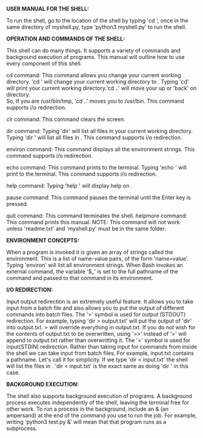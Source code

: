 **USER MANUAL FOR THE SHELL:**

To run the shell, go to the location of the shell by typing 'cd <pathname>', once in the same directory of myshell.py, type
'python3 myshell.py' to run the shell.

**OPERATION AND COMMANDS OF THE SHELL:**

This shell can do many things. It supports a variety of commands and background execution of programs. This manual will outline
how to use every component of this shell. 

cd command: This command allows you change your current working directory. 'cd <pathname>' will change your current working 
directory to <pathname>. Typing 'cd' will print your current working directory.'cd ..' will move your up or 'back' on directory.  
So, if you are /usr/bin/tmp, 'cd ..' moves you to /usr/bin. This command supports i/o redirection.

clr command: This command clears the screen.

dir command: Typing 'dir' will list all files in your current working directory. Typing 'dir <pathname>' will list all files
in <pathname>. This command supports i/o redirection. 

environ command: This command displays all the environment strings. This command supports i/o redirection. 

echo command: This command prints to the terminal. Typing 'echo <string>' will print <string> to the terminal. This command 
supports i/o redirection.

help command: Typing 'help <command>' will display help on <command>.

pause command: This command pauses the terminal until the Enter key is pressed. 

quit command: This command terminates the shell. 
helpmore command: This command prints this manual. NOTE: This command will not work unless 'readme.txt' and 'myshell.py' must 
be in the same folder.

**ENVIRONMENT CONCEPTS:**

When a program is invoked it is given an array of strings called the environment. This is a list of name-value pairs, of 
the form 'name=value'. Typing 'environ' will list all environment strings. When Bash invokes an external command, the variable 
'$_' is set to the full pathname of the command and passed to that command in its environment.

**I/O REDIRECTION:**

Input output redirection is an extremely useful feature. It allows you to take input from a batch file and also allows you to 
put the output of different commands into batch files. 
The '>' symbol is used for output (STDOUT) redirection. For example, 
typing 'dir > output.txt' will put the output of 'dir' into output.txt. > will override everything in output.txt. If you do
not wish for the contents of output.txt to be overwritten, using '>>' instead of '>' will append to output.txt rather than
overwritting it.
The '<' symbol is used for input(STDIN) redirection. Rather than taking input for commands from inside the shell we can
take input from batch files. For example, input.txt contains a pathname. Let's call it <pathname> for simplicity. If we
type 'dir < input.txt' the shell will list the files in <pathname>. 'dir < input.txt' is the exact same as doing 
'dir <pathname>' in this case.

**BACKGROUND EXECUTION:**

The shell also supports background execution of programs. A background process executes independently of the shell, leaving the 
terminal free for other work. To run a process in the background, include an & (an ampersand) at the end of the command you use 
to run the job. For example, writing 'python3 test.py &' will mean that that program runs as a subprocess. 
